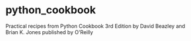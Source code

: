 # python_cookbook
Practical recipes from Python Cookbook 3rd Edition by David Beazley and Brian K. Jones published by O'Reilly 
